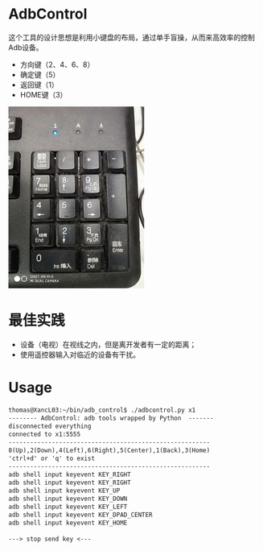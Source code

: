 # AdbControl
这个工具的设计思想是利用小键盘的布局，通过单手盲操，从而来高效率的控制Adb设备。
+ 方向键（2、4、6、8）
+ 确定键（5）
+ 返回键（1）
+ HOME键（3）

![数字键盘](https://github.com/liuxk99/AdbControl/blob/master/res/dpad.jpg)

# 最佳实践
+ 设备（电视）在视线之内，但是离开发者有一定的距离；
+ 使用遥控器输入对临近的设备有干扰。

# Usage
```
thomas@XancL03:~/bin/adb_control$ ./adbcontrol.py x1
-------- AdbControl: adb tools wrapped by Python  -------
disconnected everything
connected to x1:5555
--------------------------------------------------------
8(Up),2(Down),4(Left),6(Right),5(Center),1(Back),3(Home)
'ctrl+d' or 'q' to exist
--------------------------------------------------------
adb shell input keyevent KEY_RIGHT
adb shell input keyevent KEY_RIGHT
adb shell input keyevent KEY_UP
adb shell input keyevent KEY_DOWN
adb shell input keyevent KEY_LEFT
adb shell input keyevent KEY_DPAD_CENTER
adb shell input keyevent KEY_HOME

---> stop send key <---

```
